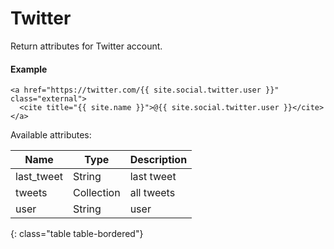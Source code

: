 # Twitter

Return attributes for Twitter account.

#### Example

~~~ liquid
<a href="https://twitter.com/{{ site.social.twitter.user }}" class="external">
  <cite title="{{ site.name }}">@{{ site.social.twitter.user }}</cite>
</a>
~~~

Available attributes:

Name       | Type       | Description
-----------|------------|------------
last_tweet | String     | last tweet
tweets     | Collection | all tweets
user       | String     | user
{: class="table table-bordered"}
